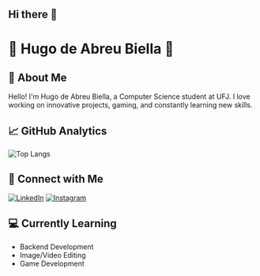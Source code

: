 ## Hi there 👋

# 🏁 Hugo de Abreu Biella 🏁


## 🚀 About Me

Hello! I'm Hugo de Abreu Biella, a Computer Science student at UFJ. I love working on innovative projects, gaming, and constantly learning new skills.

## 📈 GitHub Analytics

![Top Langs](https://github-readme-stats.vercel.app/api/top-langs/?username=HugoBiella&layout=compact&theme=retro)

## 🔗 Connect with Me

[![LinkedIn](https://img.shields.io/badge/LinkedIn-0077B5?style=for-the-badge&logo=linkedin&logoColor=white)](https://www.linkedin.com/in/hugobiella/)
[![Instagram](https://img.shields.io/badge/Instagram-E4405F?style=for-the-badge&logo=instagram&logoColor=white)](https://www.instagram.com/hugobiella/)

## 💻 Currently Learning

- Backend Development
- Image/Video Editing
- Game Development
